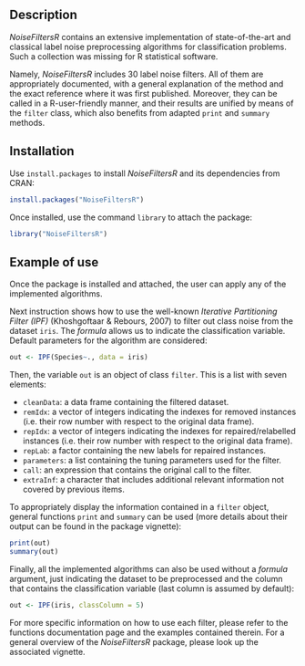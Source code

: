 ## Description

*NoiseFiltersR* contains an extensive implementation of state-of-the-art and classical label noise
preprocessing algorithms for classification problems. Such a collection was missing for R statistical software.

Namely, *NoiseFiltersR* includes 30 label noise filters. All of them are appropriately
documented, with a general explanation of the method and the exact reference where it was first published.
Moreover, they can be called in a R-user-friendly manner, and their results are unified by means of the `filter` class, which also benefits from adapted `print` and `summary` methods.


## Installation

Use `install.packages` to install *NoiseFiltersR* and its dependencies from CRAN:
```R
install.packages("NoiseFiltersR")
```

Once installed, use the command `library` to attach the package:
```R
library("NoiseFiltersR")
```

## Example of use

Once the package is installed and attached, the user can apply any of the implemented algorithms.

Next instruction shows how to use the well-known *Iterative Partitioning Filter (IPF)* (Khoshgoftaar & Rebours, 2007) to
filter out class noise from the dataset `iris`. The *formula* allows us to indicate the classification
variable. Default parameters for the algorithm are considered:

```R
out <- IPF(Species~., data = iris)
```
Then, the variable `out` is an object of class `filter`. This is a list with seven elements:

* `cleanData`: a data frame containing the filtered dataset.
* `remIdx`: a vector of integers indicating the indexes for
removed instances (i.e. their row number with respect to the original data frame).
* `repIdx`: a vector of integers indicating the indexes for
repaired/relabelled instances (i.e. their row number with respect to the original data frame).
* `repLab`: a factor containing the new labels for repaired instances.
* `parameters`: a list containing the tuning parameters used for the filter.
* `call`: an expression that contains the original call to the filter.
* `extraInf`: a character that includes additional relevant
information not covered by previous items.

To appropriately display the information contained in a `filter` object, general functions
`print` and `summary` can be used (more details about their output can be found in the package vignette):

```R
print(out)
summary(out)
```

Finally, all the implemented algorithms can also be used without a *formula* argument, just
indicating the dataset to be preprocessed and the column that contains the classification variable
(last column is assumed by default):

```R
out <- IPF(iris, classColumn = 5)
```
For more specific information on how to use each filter, please refer to the
functions documentation page and the examples contained therein. For a general overview of the *NoiseFiltersR* package, please look up the associated vignette.

